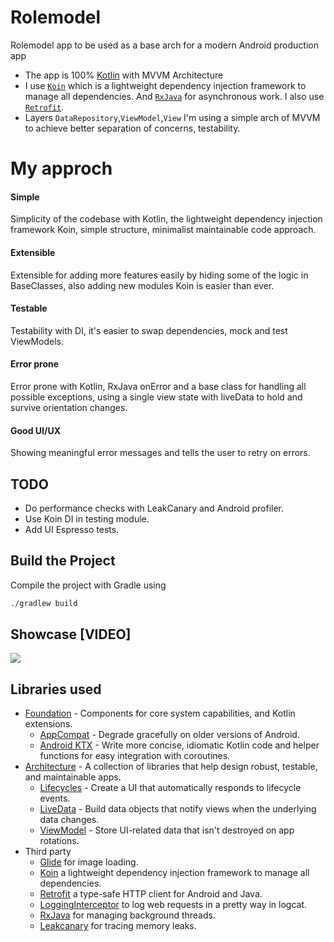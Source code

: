 # Rolemodel
Rolemodel app to be used as a base arch for a modern Android production app

- The app is 100% [Kotlin](http://kotlinlang.org) with MVVM Architecture
- I use [`Koin`](https://insert-koin.io) which is a lightweight dependency injection framework to manage all dependencies. And [`RxJava`](http://reactivex.io/) for asynchronous work. I also use [`Retrofit`](https://square.github.io/retrofit/).
- Layers `DataRepository`,`ViewModel`,`View`
I'm using a simple arch of MVVM to achieve better separation of concerns, testability.

# My approch
#### Simple
Simplicity of the codebase with Kotlin, the lightweight dependency injection framework Koin, simple structure, minimalist maintainable code approach.

#### Extensible 
Extensible for adding more features easily by hiding some of the logic in BaseClasses, also adding new modules Koin is easier than ever.
#### Testable
Testability with DI, it's easier to swap dependencies, mock and test ViewModels.
#### Error prone
Error prone with Kotlin, RxJava onError and a base class for handling all possible exceptions, using a single view state with liveData to hold and survive orientation changes.
#### Good UI/UX
Showing meaningful error messages and tells the user to retry on errors.

## TODO
* Do performance checks with LeakCanary and Android profiler.
* Use Koin DI in testing module.
* Add UI Espresso tests.

Build the Project
-------------------

Compile the project with Gradle using
```sh
./gradlew build
```

Showcase [VIDEO]
-----------
[![](http://img.youtube.com/vi/ASbIQCFQYc4/0.jpg)](http://www.youtube.com/watch?v=ASbIQCFQYc4 "")

Libraries used
--------------
* [Foundation][0] - Components for core system capabilities, and Kotlin extensions.
  * [AppCompat][1] - Degrade gracefully on older versions of Android.
  * [Android KTX][2] - Write more concise, idiomatic Kotlin code and helper functions for easy integration with coroutines.
* [Architecture][3] - A collection of libraries that help design robust, testable, and maintainable apps.
  * [Lifecycles][4] - Create a UI that automatically responds to lifecycle events.
  * [LiveData][5] - Build data objects that notify views when the underlying data changes.
  * [ViewModel][6] - Store UI-related data that isn't destroyed on app rotations.
* Third party
  * [Glide][7] for image loading.
  * [Koin][8] a lightweight dependency injection framework to manage all dependencies.
  * [Retrofit][9] a type-safe HTTP client for Android and Java.
  * [LoggingInterceptor][10] to log web requests in a pretty way in logcat.
  * [RxJava][11] for managing background threads.
  * [Leakcanary][12] for tracing memory leaks.

[0]: https://developer.android.com/jetpack/components
[1]: https://developer.android.com/topic/libraries/support-library/packages#v7-appcompat
[2]: https://developer.android.com/kotlin/ktx
[3]: https://developer.android.com/jetpack/arch/
[4]: https://developer.android.com/topic/libraries/architecture/lifecycle
[5]: https://developer.android.com/topic/libraries/architecture/livedata
[6]: https://developer.android.com/topic/libraries/architecture/viewmodel
[7]: https://bumptech.github.io/glide/
[8]: https://insert-koin.io
[9]: https://square.github.io/retrofit/
[10]: https://github.com/ihsanbal/LoggingInterceptor
[11]: http://reactivex.io/
[12]: https://square.github.io/leakcanary/

